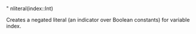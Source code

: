 "     nliteral(index::Int)

Creates a negated literal (an indicator over Boolean constants) for variable index.
